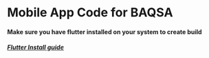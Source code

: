 # Mobile App Code for BAQSA

#### Make sure you have flutter installed on your system to create build
##### [Flutter Install guide](https://docs.flutter.dev/get-started/install)
